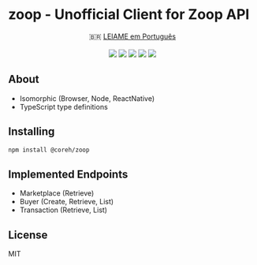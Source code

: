 # zoop - Unofficial Client for Zoop API

<p align="center">
🇧🇷 <a href="LEIAME.md">LEIAME em Português</a>
<br><br>
<a href="https://www.npmjs.com/package/@coreh/zoop"><img src="https://img.shields.io/npm/v/@coreh/zoop.svg"></a>
<a href="LICENSE"><img src="https://img.shields.io/npm/l/@coreh/zoop.svg"></a>
<a href="https://travis-ci.org/coreh/zop/"><img src="https://img.shields.io/travis/coreh/zoop.svg"></a>
<a href="https://coveralls.io/github/coreh/zoop"><img src="https://img.shields.io/coveralls/github/coreh/zoop.svg"></a>
<a href="https://david-dm.org/coreh/zoop"><img src="https://img.shields.io/david/coreh/zoop.svg"></a>
</p>


## About

- Isomorphic (Browser, Node, ReactNative)
- TypeScript type definitions

## Installing

```bash
npm install @coreh/zoop
```

## Implemented Endpoints

- Marketplace (Retrieve)
- Buyer (Create, Retrieve, List)
- Transaction (Retrieve, List)

## License

MIT
